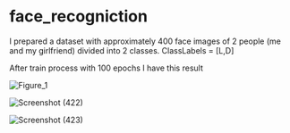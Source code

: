 # face_recogniction

I prepared a dataset with approximately 400 face images of 2 people (me and my girlfriend) divided into 2 classes. ClassLabels = [L,D]

After train process with 100 epochs I have this result

![Figure_1](https://user-images.githubusercontent.com/87125486/137249322-01556cb1-436d-44a1-a10f-d6ad07a36b62.png)

![Screenshot (422)](https://user-images.githubusercontent.com/87125486/137249568-b93a63ec-b27f-4227-b250-d3a3d81dbbf8.png)

![Screenshot (423)](https://user-images.githubusercontent.com/87125486/137260693-d214c8ea-8b2b-4f0f-a5c1-2999ee41ea17.png)

